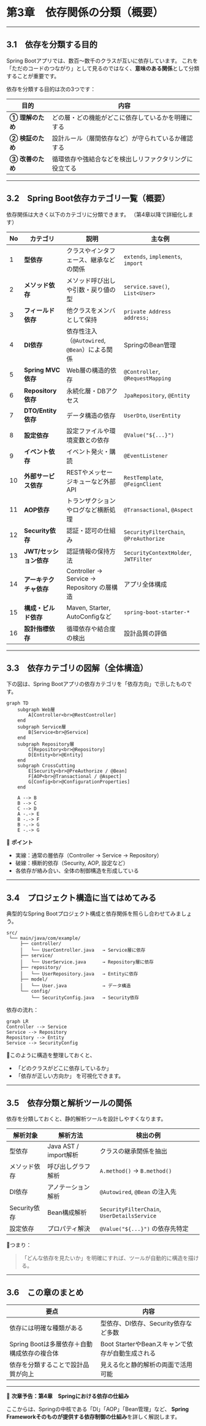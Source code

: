 # 第3章　依存関係の分類（概要）

---

## 3.1　依存を分類する目的

Spring Bootアプリでは、数百〜数千のクラスが互いに依存しています。
これを「ただのコードのつながり」として見るのではなく、**意味のある関係**として分類することが重要です。

依存を分類する目的は次の3つです：

| 目的          | 内容                          |
| ----------- | --------------------------- |
| **① 理解のため** | どの層・どの機能がどこに依存しているかを明確にする   |
| **② 検証のため** | 設計ルール（層間依存など）が守られているか確認する   |
| **③ 改善のため** | 循環依存や強結合などを検出しリファクタリングに役立てる |

---

## 3.2　Spring Boot依存カテゴリ一覧（概要）

依存関係は大きく以下のカテゴリに分類できます。
（第4章以降で詳細化します）

| No | カテゴリ             | 説明                                     | 主な例                                    |
| -- | ---------------- | -------------------------------------- | -------------------------------------- |
| 1  | **型依存**          | クラスやインタフェース、継承などの関係                    | `extends`, `implements`, `import`      |
| 2  | **メソッド依存**       | メソッド呼び出しや引数・戻り値の型                      | `service.save()`, `List<User>`         |
| 3  | **フィールド依存**      | 他クラスをメンバとして保持                          | `private Address address;`             |
| 4  | **DI依存**         | 依存性注入（`@Autowired`, `@Bean`）による関係      | SpringのBean管理                          |
| 5  | **Spring MVC依存** | Web層の構造的依存                             | `@Controller`, `@RequestMapping`       |
| 6  | **Repository依存** | 永続化層・DBアクセス                            | `JpaRepository`, `@Entity`             |
| 7  | **DTO/Entity依存** | データ構造の依存                               | `UserDto`, `UserEntity`                |
| 8  | **設定依存**         | 設定ファイルや環境変数との依存                        | `@Value("${...}")`                     |
| 9  | **イベント依存**       | イベント発火・購読                              | `@EventListener`                       |
| 10 | **外部サービス依存**     | RESTやメッセージキューなど外部API                   | `RestTemplate`, `@FeignClient`         |
| 11 | **AOP依存**        | トランザクションやログなど横断処理                      | `@Transactional`, `@Aspect`            |
| 12 | **Security依存**   | 認証・認可の仕組み                              | `SecurityFilterChain`, `@PreAuthorize` |
| 13 | **JWT/セッション依存**  | 認証情報の保持方法                              | `SecurityContextHolder`, `JWTFilter`   |
| 14 | **アーキテクチャ依存**    | Controller → Service → Repository の層構造 | アプリ全体構成                                |
| 15 | **構成・ビルド依存**     | Maven, Starter, AutoConfigなど           | `spring-boot-starter-*`                |
| 16 | **設計指標依存**       | 循環依存や結合度の検出                            | 設計品質の評価                                |

---

## 3.3　依存カテゴリの図解（全体構造）

下の図は、Spring Bootアプリの依存カテゴリを「依存方向」で示したものです。

```mermaid
graph TD
    subgraph Web層
        A[Controller<br>@RestController]
    end
    subgraph Service層
        B[Service<br>@Service]
    end
    subgraph Repository層
        C[Repository<br>@Repository]
        D[Entity<br>@Entity]
    end
    subgraph CrossCutting
        E[Security<br>@PreAuthorize / @Bean]
        F[AOP<br>@Transactional / @Aspect]
        G[Config<br>@ConfigurationProperties]
    end

    A --> B
    B --> C
    C --> D
    A -.-> E
    B -.-> F
    B -.-> G
    E -.-> G
```

🧩 **ポイント**

* 実線：通常の層依存（Controller → Service → Repository）
* 破線：横断的依存（Security, AOP, 設定など）
* 各依存が絡み合い、全体の制御構造を形成している

---

## 3.4　プロジェクト構造に当てはめてみる

典型的なSpring Bootプロジェクト構成と依存関係を照らし合わせてみましょう。

```
src/
 └── main/java/com/example/
     ├── controller/
     │   └── UserController.java   → Service層に依存
     ├── service/
     │   └── UserService.java      → Repository層に依存
     ├── repository/
     │   └── UserRepository.java   → Entityに依存
     ├── model/
     │   └── User.java             → データ構造
     └── config/
         └── SecurityConfig.java   → Security依存
```

依存の流れ：

```mermaid
graph LR
Controller --> Service
Service --> Repository
Repository --> Entity
Service --> SecurityConfig
```

📘このように構造を整理しておくと、

* 「どのクラスがどこに依存しているか」
* 「依存が正しい方向か」
  を可視化できます。

---

## 3.5　依存分類と解析ツールの関係

依存を分類しておくと、静的解析ツールを設計しやすくなります。

| 解析対象       | 解析方法                | 検出の例                                        |
| ---------- | ------------------- | ------------------------------------------- |
| 型依存        | Java AST / import解析 | クラスの継承関係を抽出                                 |
| メソッド依存     | 呼び出しグラフ解析           | `A.method()` → `B.method()`                 |
| DI依存       | アノテーション解析           | `@Autowired`, `@Bean` の注入先                  |
| Security依存 | Bean構成解析            | `SecurityFilterChain`, `UserDetailsService` |
| 設定依存       | プロパティ解決             | `@Value("${...}")` の依存先特定                   |

🧠つまり：

> 「どんな依存を見たいか」を明確にすれば、ツールが自動的に構造を描ける。

---

## 3.6　この章のまとめ

| 要点                          | 内容                               |
| --------------------------- | -------------------------------- |
| 依存には明確な種類がある                | 型依存、DI依存、Security依存など多数          |
| Spring Bootは多層依存＋自動構成依存の複合体 | Boot StarterやBeanスキャンで依存が自動生成される |
| 依存を分類することで設計品質が向上           | 見える化と静的解析の両面で活用可能                |

---

📘 **次章予告：第4章　Springにおける依存の仕組み**

ここからは、Springの中核である「DI」「AOP」「Bean管理」など、
**Spring Frameworkそのものが提供する依存制御の仕組み**を詳しく解説します。

